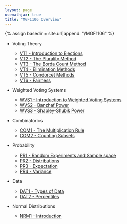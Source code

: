 ```yaml
---
layout: page
usemathjax: true
title: "MGF1106 Overview"
---
```

	
<script type="text/javascript" async
 src="https://cdn.mathjax.org/mathjax/latest/MathJax.js?config=TeX-MML-AM_CHTML">
</script>

{% assign basedir = site.url|append: "/MGF1106" %}

* Voting Theory
  * [VT1 - Introduction to Elections]({{basedir}}/voting/vt1-intro.html)
  * [VT2 - The Plurality Method]({{basedir}}/voting/vt2-plurality.html)
  * [VT3 - The Borda Count Method]({{basedir}}/voting/vt3-borda.html)
  * [VT4 - Elimination Methods]({{basedir}}/voting/vt4-elimination.html)
  * [VT5 - Condorcet Methods]({{basedir}}/voting/vt5-condorcet.html)
  * [VT6 - Fairness]({{basedir}}/voting/vt6-fairness.html)
* Weighted Voting Systems
  * [WVS1 - Introduction to Weighted Voting Systems]({{basedir}}/weightedvoting/wvs1-intro.html)
  * [WVS2 - Banzhaf Power]({{basedir}}/weightedvoting/wvs2-banzhaf.html)
  * [WVS3 - Shapley-Shubik Power]({{basedir}}/weightedvoting/wvs3-shapleyshubik.html)
* Combinatorics
  * [COM1 - The Multiplication Rule]({{basedir}}/combinatorics/com1-multiplicationrule.html) 
  * [COM2 - Counting Subsets]({{basedir}}/combinatorics/com2-combinations.html) 
* Probability
  * [PR1 - Random Experiments and Sample space]({{basedir}}/probability/pr1-samplespace.html)
  * [PR2 - Distributions]({{basedir}}/probability/pr2-distributions.html)
  * [PR3 - Expectation]({{basedir}}/probability/pr3-expectation.html)
  * [PR4 - Variance]({{basedir}}/probability/pr4-variance.html)
* Data
  * [DAT1 - Types of Data]({{basedir}}/data/dat1-intro.html)
  * [DAT2 - Percentiles]({{basedir}}/data/dat2-percentiles.html) 

* Normal Distributions
  * [NRM1 - Introduction]({{basedir}}/normality/nrm1-intro.html) 


